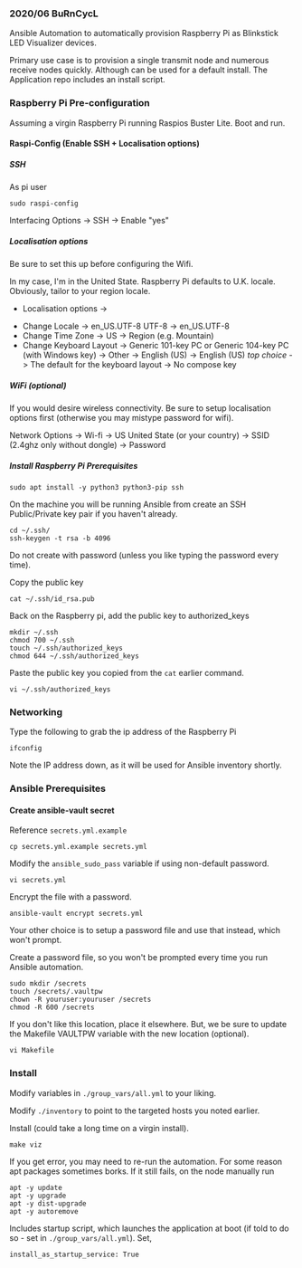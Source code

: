 ### 2020/06 BuRnCycL

Ansible Automation to automatically provision Raspberry Pi as Blinkstick LED Visualizer devices.

Primary use case is to provision a single transmit node and numerous receive nodes quickly. Although can be used for a default install. The Application repo includes an install script.

### Raspberry Pi Pre-configuration 

Assuming a virgin Raspberry Pi running Raspios Buster Lite. Boot and run.

#### Raspi-Config (Enable SSH + Localisation options)

##### SSH

As pi user
```
sudo raspi-config
```
Interfacing Options -> SSH -> Enable "yes"

##### Localisation options

Be sure to set this up before configuring the Wifi.

In my case, I'm in the United State. Raspberry Pi defaults to U.K. locale. Obviously, tailor to your region locale.

* Localisation options -> 
- Change Locale ->  en_US.UTF-8 UTF-8 -> en_US.UTF-8
- Change Time Zone -> US -> Region (e.g. Mountain) 
- Change Keyboard Layout -> Generic 101-key PC or Generic 104-key PC (with Windows key) -> Other -> English (US) -> English (US) _top choice_ -> The default for the keyboard layout -> No compose key

##### WiFi (optional)
If you would desire wireless connectivity. Be sure to setup localisation options first (otherwise you may mistype password for wifi).

Network Options -> Wi-fi -> US United State (or your country) -> SSID (2.4ghz only without dongle) -> Password

##### Install Raspberry Pi Prerequisites
```
sudo apt install -y python3 python3-pip ssh
```

On the machine you will be running Ansible from create an SSH Public/Private key pair if you haven't already.
```
cd ~/.ssh/
ssh-keygen -t rsa -b 4096
```
Do not create with password (unless you like typing the password every time).

Copy the public key
```
cat ~/.ssh/id_rsa.pub
```

Back on the Raspberry pi, add the public key to authorized_keys
```
mkdir ~/.ssh
chmod 700 ~/.ssh
touch ~/.ssh/authorized_keys
chmod 644 ~/.ssh/authorized_keys
```

Paste the public key you copied from the `cat` earlier command.
```
vi ~/.ssh/authorized_keys
```
### Networking 
Type the following to grab the ip address of the Raspberry Pi
```
ifconfig
```
Note the IP address down, as it will be used for Ansible inventory shortly.

### Ansible Prerequisites 

#### Create ansible-vault secret
Reference `secrets.yml.example`
```
cp secrets.yml.example secrets.yml
```
Modify the `ansible_sudo_pass` variable if using non-default password.
```
vi secrets.yml
```

Encrypt the file with a password. 

```
ansible-vault encrypt secrets.yml
```
Your other choice is to setup a password file and use that instead, which won't prompt.

Create a password file, so you won't be prompted every time you run Ansible automation.
```
sudo mkdir /secrets
touch /secrets/.vaultpw
chown -R youruser:youruser /secrets
chmod -R 600 /secrets
```
If you don't like this location, place it elsewhere. But, we be sure to update the Makefile VAULTPW variable with the new location (optional).
```
vi Makefile
```

### Install

Modify variables in `./group_vars/all.yml` to your liking. 

Modify `./inventory` to point to the targeted hosts you noted earlier.

Install (could take a long time on a virgin install).
```
make viz
```

If you get error, you may need to re-run the automation. For some reason apt packages sometimes borks. If it still fails, on the node manually run
```
apt -y update
apt -y upgrade
apt -y dist-upgrade
apt -y autoremove
```
Includes startup script, which launches the application at boot (if told to do so - set in `./group_vars/all.yml`). Set,
```
install_as_startup_service: True
```

